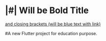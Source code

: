 # |#| Will be Bold Title

[ and closing brackets (will be blue text with link) ]()

#A new Flutter project for education purpose.


